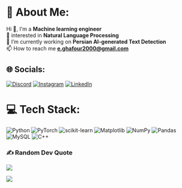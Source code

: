 # 💫 About Me:
Hi 👋, I'm a **Machine learning engineer** <br>🤩 interested in **Natural Language Processing**<br>🔭 I’m currently working on **Persian AI-generated Text Detection**<br>📫 How to reach me **e.ghafour2000@gmail.com**


## 🌐 Socials:
[![Discord](https://img.shields.io/badge/Discord-%237289DA.svg?logo=discord&logoColor=white)](https://discord.gg/e_ghafour) [![Instagram](https://img.shields.io/badge/Instagram-%23E4405F.svg?logo=Instagram&logoColor=white)](https://instagram.com/e.ghafour) [![LinkedIn](https://img.shields.io/badge/LinkedIn-%230077B5.svg?logo=linkedin&logoColor=white)](https://linkedin.com/in/ebrahim-ghafourzadeh) 

# 💻 Tech Stack:
![Python](https://img.shields.io/badge/python-3670A0?style=for-the-badge&logo=python&logoColor=ffdd54) ![PyTorch](https://img.shields.io/badge/PyTorch-%23EE4C2C.svg?style=for-the-badge&logo=PyTorch&logoColor=white) ![scikit-learn](https://img.shields.io/badge/scikit--learn-%23F7931E.svg?style=for-the-badge&logo=scikit-learn&logoColor=white) ![Matplotlib](https://img.shields.io/badge/Matplotlib-%23ffffff.svg?style=for-the-badge&logo=Matplotlib&logoColor=black) ![NumPy](https://img.shields.io/badge/numpy-%23013243.svg?style=for-the-badge&logo=numpy&logoColor=white) ![Pandas](https://img.shields.io/badge/pandas-%23150458.svg?style=for-the-badge&logo=pandas&logoColor=white) ![MySQL](https://img.shields.io/badge/mysql-%2300000f.svg?style=for-the-badge&logo=mysql&logoColor=white) ![C++](https://img.shields.io/badge/c++-%2300599C.svg?style=for-the-badge&logo=c%2B%2B&logoColor=white)

### ✍️ Random Dev Quote
![](https://quotes-github-readme.vercel.app/api?type=horizontal&theme=radical)

[![](https://visitcount.itsvg.in/api?id=e-ghafour&icon=0&color=0)](https://visitcount.itsvg.in)

<!-- Proudly created with GPRM ( https://gprm.itsvg.in ) -->
